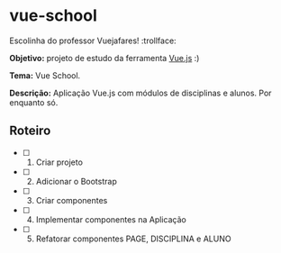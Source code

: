 # vue-school

Escolinha do professor Vuejafares! :trollface: 

**Objetivo:** projeto de estudo da ferramenta [Vue.js][vuejs] :) 

**Tema:** Vue School. 

**Descrição:** Aplicação Vue.js com módulos de disciplinas e alunos. Por enquanto só.

## Roteiro 

- [ ] 1. Criar projeto
- [ ] 2. Adicionar o Bootstrap
- [ ] 3. Criar componentes
- [ ] 4. Implementar componentes na Aplicação
- [ ] 5. Refatorar componentes PAGE, DISCIPLINA e ALUNO

[vuejs]: https://vuejs.org/
